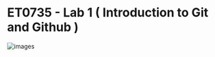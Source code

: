 # ET0735 - Lab 1 ( Introduction to Git and Github )

![images](https://github.com/user-attachments/assets/fad137cd-6544-46c4-a036-df607b5b506e)
